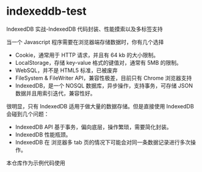 # indexeddb-test

IndexedDB 实战-IndexedDB 代码封装、性能摸索以及多标签支持

当一个 Javascript 程序需要在浏览器端存储数据时，你有几个选择

* Cookie，通常用于 HTTP 请求，并且有 64 kb 的大小限制。
* LocalStorage，存储 key-value 格式的键值对，通常有 5MB 的限制。
* WebSQL，并不是 HTML5 标准，已被废弃
* FileSystem & FileWriter API，兼容性极差，目前只有 Chrome 浏览器支持
* IndexedDB，是一个 NOSQL 数据库，异步操作，支持事务，可存储 JSON 数据并且用索引迭代，兼容性好。

很明显，只有 IndexedDB 适用于做大量的数据存储。但是直接使用 IndexedDB 会碰到几个问题：

* IndexedDB API 基于事务，偏向底层，操作繁琐，需要简化封装。
* IndexedDB 性能瓶颈。
* IndexedDB 在 浏览器多 tab 页的情况下可能会对同一条数据记录进行多次操作。

本仓库作为示例代码使用


